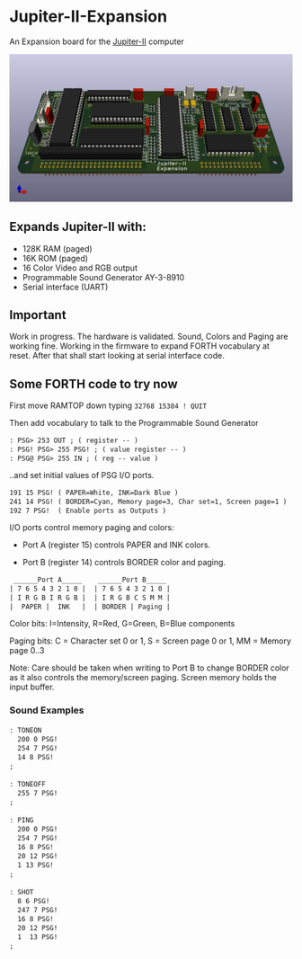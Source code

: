 # Jupiter-II-Expansion
An Expansion board for the [Jupiter-II](https://github.com/ricaflops/Jupiter-II) computer

![Jupiter-II Expansion KiCAD 3D view](Jupiter-II_expansion.jpg)

## Expands Jupiter-II with:
- 128K RAM (paged)
- 16K ROM (paged)
- 16 Color Video and RGB output
- Programmable Sound Generator AY-3-8910
- Serial interface (UART)

## Important
Work in progress.
The hardware is validated. Sound, Colors and Paging are working fine.
Working in the firmware to expand FORTH vocabulary at reset.
After that shall start looking at serial interface code.

## Some FORTH code to try now
First move RAMTOP down typing `32768 15384 ! QUIT`

Then add vocabulary to talk to the Programmable Sound Generator
```
: PSG> 253 OUT ; ( register -- )
: PSG! PSG> 255 PSG! ; ( value register -- )
: PSG@ PSG> 255 IN ; ( reg -- value )
```
..and set initial values of PSG I/O ports.
```
191 15 PSG! ( PAPER=White, INK=Dark Blue )
241 14 PSG! ( BORDER=Cyan, Memory page=3, Char set=1, Screen page=1 )
192 7 PSG!  ( Enable ports as Outputs )
```
I/O ports control memory paging and colors:

- Port A (register 15) controls PAPER and INK colors.

- Port B (register 14) controls BORDER color and paging.
```
 ______Port A_____    ______Port B_____
| 7 6 5 4 3 2 1 0 |  | 7 6 5 4 3 2 1 0 |
| I R G B I R G B |  | I R G B C S M M |
|  PAPER |  INK   |  | BORDER | Paging |
```
Color bits: I=Intensity, R=Red, G=Green, B=Blue components

Paging bits: C = Character set 0 or 1, S = Screen page 0 or 1, MM = Memory page 0..3

Note: Care should be taken when writing to Port B to change BORDER color as it also controls the memory/screen paging. Screen memory holds the input buffer.

### Sound Examples
```
: TONEON
  200 0 PSG!
  254 7 PSG!
  14 8 PSG!
;

: TONEOFF
  255 7 PSG!
;

: PING
  200 0 PSG!
  254 7 PSG!
  16 8 PSG!
  20 12 PSG!
  1 13 PSG!
;

: SHOT
  8 6 PSG!
  247 7 PSG!
  16 8 PSG!
  20 12 PSG!
  1  13 PSG!
;
```
